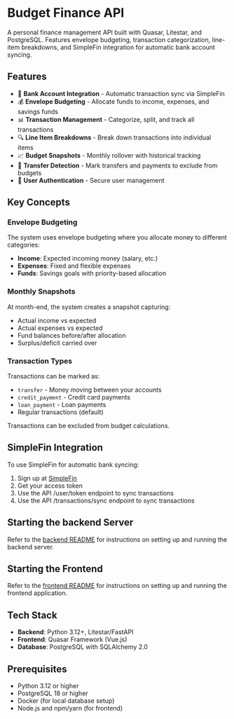 # Budget Finance API

A personal finance management API built with Quasar, Litestar, and PostgreSQL. Features envelope budgeting, transaction categorization, line-item breakdowns, and SimpleFin integration for automatic bank account syncing.

## Features

- 🏦 **Bank Account Integration** - Automatic transaction sync via SimpleFin
- 💰 **Envelope Budgeting** - Allocate funds to income, expenses, and savings funds
- 📊 **Transaction Management** - Categorize, split, and track all transactions
- 🔍 **Line Item Breakdowns** - Break down transactions into individual items
- 📈 **Budget Snapshots** - Monthly rollover with historical tracking
- 🔄 **Transfer Detection** - Mark transfers and payments to exclude from budgets
- 🔐 **User Authentication** - Secure user management


## Key Concepts

### Envelope Budgeting

The system uses envelope budgeting where you allocate money to different categories:
- **Income**: Expected incoming money (salary, etc.)
- **Expenses**: Fixed and flexible expenses
- **Funds**: Savings goals with priority-based allocation

### Monthly Snapshots

At month-end, the system creates a snapshot capturing:
- Actual income vs expected
- Actual expenses vs expected
- Fund balances before/after allocation
- Surplus/deficit carried over

### Transaction Types

Transactions can be marked as:
- `transfer` - Money moving between your accounts
- `credit_payment` - Credit card payments
- `loan_payment` - Loan payments
- Regular transactions (default)

Transactions can be excluded from budget calculations.

## SimpleFin Integration

To use SimpleFin for automatic bank syncing:

1. Sign up at [SimpleFin](https://beta-bridge.simplefin.org/)
2. Get your access token
3. Use the API /user/token endpoint to sync transactions
4. Use the API /transactions/sync endpoint to sync transactions

## Starting the backend Server
Refer to the [backend README](backend/README.md) for instructions on setting up and running the backend server.

## Starting the Frontend
Refer to the [frontend README](frontend/README.md) for instructions on setting up and running the frontend application.

## Tech Stack

- **Backend**: Python 3.12+, Litestar/FastAPI
- **Frontend**: Quasar Framework (Vue.js)
- **Database**: PostgreSQL with SQLAlchemy 2.0 

## Prerequisites

- Python 3.12 or higher
- PostgreSQL 18 or higher
- Docker (for local database setup)
- Node.js and npm/yarn (for frontend)
